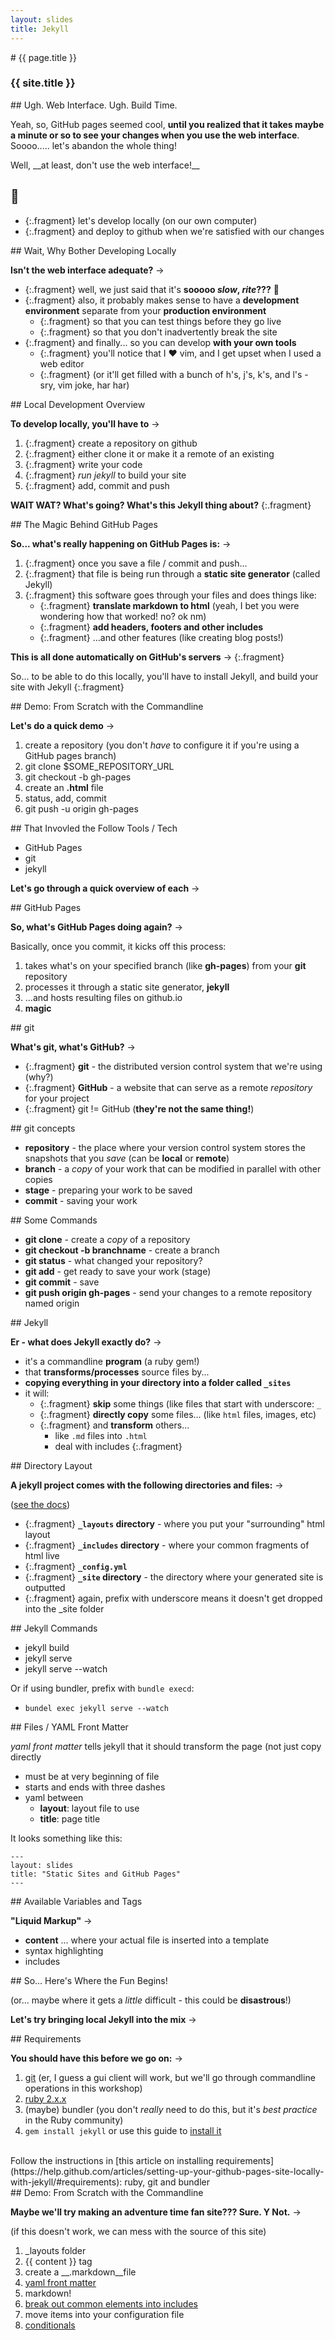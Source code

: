 ```yaml
---
layout: slides
title: Jekyll
---
```

<section markdown="block" class="intro-slide">
# {{ page.title }}

### {{ site.title }}

<p><small></small></p>
</section>

<section markdown="block">
## Ugh. Web Interface. Ugh. Build Time.

Yeah, so, GitHub pages seemed cool, __until you realized that it takes maybe a minute or so to see your changes when you use the web interface__.  Soooo..... let's abandon the whole thing!

<div class="fragment" markdown="block">
Well, __at least, don't use the web interface!__ 

# 🙅
</div>

* {:.fragment} let's develop locally (on our own computer)
* {:.fragment} and deploy to github when we're satisfied with our changes

</section>

<section markdown="block">
## Wait, Why Bother Developing Locally

__Isn't the web interface adequate?__ &rarr;

* {:.fragment} well, we just said that it's __sooooo _slow_, _rite_???__ 🐌
* {:.fragment} also, it probably makes sense to have a __development environment__ separate from your __production environment__
    * {:.fragment} so that you can test things before they go live
    * {:.fragment} so that you don't inadvertently break the site
* {:.fragment} and finally... so you can develop __with your own tools__
    * {:.fragment} you'll notice that I ❤️️ vim, and I get upset when I used a web editor
    * {:.fragment} (or it'll get filled with a bunch of h's, j's, k's, and l's - sry, vim joke, har har)

</section>

<section markdown="block">
## Local Development Overview

__To develop locally, you'll have to__ &rarr;

1. {:.fragment} create a repository on github
2. {:.fragment} either clone it or make it a remote of an existing
3. {:.fragment} write your code
4. {:.fragment} _run jekyll_ to build your site
5. {:.fragment} add, commit and push

__WAIT WAT? What's going? What's this Jekyll thing about?__
{:.fragment}


</section>

<section markdown="block">
## The Magic Behind GitHub Pages

__So... what's really happening on GitHub Pages is:__ &rarr;

1. {:.fragment} once you save a file / commit and push...
2. {:.fragment} that file is being run through a __static site generator__ (called Jekyll)
3. {:.fragment} this software goes through your files and does things like:
    * {:.fragment} __translate markdown to html__ (yeah, I bet you were wondering how that worked! no? ok nm)
    * {:.fragment} __add headers, footers and other includes__
    * {:.fragment} ...and other features (like creating blog posts!)

__This is all done automatically on GitHub's servers__ &rarr;
{:.fragment}

So... to be able to do this locally, you'll have to install Jekyll, and build your site with Jekyll
{:.fragment}
</section>



<section markdown="block">
## Demo: From Scratch with the Commandline

__Let's do a quick demo__ &rarr;

1. create a repository (you don't _have_ to configure it if you're using a GitHub pages branch)
2. git clone $SOME_REPOSITORY_URL
3. git checkout -b gh-pages
4. create an __.html__ file
5. status, add, commit
6. git push -u origin gh-pages
</section>

<section markdown="block">
## That Invovled the Follow Tools / Tech

* GitHub Pages
* git
* jekyll

__Let's go through a quick overview of each__ &rarr;

</section>

<section markdown="block">
## GitHub Pages


__So, what's GitHub Pages doing again?__ &rarr;

Basically, once you commit, it kicks off this process:

1. takes what's on your specified branch (like __gh-pages__) from your __git__ repository
2. processes it through a static site generator, __jekyll__
3. ...and hosts resulting files on github.io
4. __magic__

</section>

<section markdown="block">
## git

__What's git, what's GitHub?__ &rarr;

* {:.fragment} __git__ - the distributed version control system that we're using (why?)
* {:.fragment} __GitHub__ - a website that can serve as a remote _repository_ for your project
* {:.fragment} git != GitHub (__they're not the same thing!__)

</section>

<section markdown="block">
## git concepts

* __repository__ - the place where your version control system stores the snapshots that you _save_ (can be __local__ or __remote__)
* __branch__ - a _copy_ of your work that can be modified in parallel with other copies
* __stage__ - preparing your work to be saved
* __commit__ - saving your work
</section>

<section markdown="block">
## Some Commands

* __git clone__ - create a  _copy_ of a repository
* __git checkout -b branchname__ - create a branch
* __git status__ - what changed your repository?
* __git add__ - get ready to save your work (stage)
* __git commit__ - save
* __git push origin gh-pages__ - send your changes to a remote repository named origin
</section>


<section markdown="block">
## Jekyll

__Er - what does Jekyll exactly do?__ &rarr;

* it's a commandline __program__ (a ruby gem!)
* that __transforms/processes__ source files by...
* __copying everything in your directory into a folder called `_sites`__
* it will:
    * {:.fragment} __skip__ some things (like files that start with underscore: `_`
    * {:.fragment} __directly copy__ some files... (like `html` files, images, etc)
    * {:.fragment} and __transform__ others... 
        * like `.md` files into `.html`
        * deal with includes
{:.fragment}
</section>


<section markdown="block">
## Directory Layout

__A jekyll project comes with the following directories and files:__ &rarr;

([see the docs](https://jekyllrb.com/docs/structure/))

* {:.fragment} __`_layouts` directory__ - where you put your "surrounding" html layout
* {:.fragment} __`_includes` directory__ - where your common fragments of html live
* {:.fragment} __`_config.yml`__
* {:.fragment} __`_site` directory__ - the directory where your generated site is outputted
* {:.fragment} again, prefix with underscore means it doesn't get dropped into the \_site folder

</section>

<section markdown="block">
## Jekyll Commands

* jekyll build
* jekyll serve
* jekyll serve --watch

Or if using bundler, prefix with `bundle execd`:

* `bundel exec jekyll serve --watch`

</section>


<section markdown="block">
## Files / YAML Front Matter

_yaml front matter_ tells jekyll that it should transform the page (not just copy directly

* must be at very beginning of file
* starts and ends with three dashes
* yaml between
  * __layout__: layout file to use
  * __title__: page title

It looks something like this:

<pre><code data-trim contenteditable>---
layout: slides
title: "Static Sites and GitHub Pages"
---
</code></pre>
</section>

<section markdown="block">
## Available Variables and Tags

__"Liquid Markup"__ &rarr;

* __content__ ... where your actual file is inserted into a template
* syntax highlighting
* includes
</section>

<section markdown="block">
## So... Here's Where the Fun Begins!

(or... maybe where it gets a _little_ difficult - this could be __disastrous__!)

__Let's try bringing local Jekyll into the mix__ &rarr;

</section>

<section markdown="block">
## Requirements

__You should have this before we go on:__ &rarr;

1. [git](https://git-scm.com/book/en/v1/Getting-Started-Installing-Git) (er, I guess a gui client will work, but we'll go through commandline operations in this workshop)
2. [ruby 2.x.x](https://www.ruby-lang.org/en/documentation/installation/)
3. (maybe) bundler (you don't _really_ need to do this, but it's _best practice_ in the Ruby community)
4. `gem install jekyll` or use this guide to [install it](https://help.github.com/articles/setting-up-your-github-pages-site-locally-with-jekyll/#step-2-install-jekyll-using-bundler)

<br>
Follow the instructions in [this article on installing requirements](https://help.github.com/articles/setting-up-your-github-pages-site-locally-with-jekyll/#requirements): ruby, git and bundler


</section>


<section markdown="block">
## Demo: From Scratch with the Commandline

__Maybe we'll try making an adventure time fan site??? Sure. Y Not.__ &rarr;

(if this doesn't work, we can mess with the source of this site)

1. \_layouts folder
2. &#123;&#123; content &#125;&#125; tag
3. create a __.markdown__file
4. [yaml front matter](https://jekyllrb.com/docs/frontmatter/)
5. markdown!
6. [break out common elements into includes](https://jekyllrb.com/docs/includes/)
7. move items into your configuration file
8. [conditionals](http://stackoverflow.com/questions/23923416/how-do-i-create-an-if-else-statement-if-there-are-no-jekyll-posts-in-a-category)
</section>




